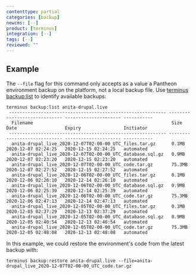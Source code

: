 ```yaml
---
contenttype: partial
categories: [backup]
newcms: [--]
product: [terminus]
integration: [--]
tags: [--]
reviewed: ""
---
```


## Example

The `--file` flag for this command only accepts as a value a Pantheon environment backup on the platform, not a local backup file.
Use [terminus backup:list](/terminus/commands/backup-list) to identify available backups:

```bash{outputLines: 2-13}
terminus backup:list anita-drupal.live
 ----------------------------------------------------------- -------- --------------------- --------------------- -----------
  Filename                                                    Size     Date                  Expiry                Initiator  
 ----------------------------------------------------------- -------- --------------------- --------------------- -----------
  anita-drupal_live_2020-12-07T02-00-00_UTC_files.tar.gz      0.1MB    2020-12-07 02:24:25   2020-12-15 02:24:25   automated  
  anita-drupal_live_2020-12-07T02-00-00_UTC_database.sql.gz   0.9MB    2020-12-07 02:23:20   2020-12-15 02:23:20   automated  
  anita-drupal_live_2020-12-07T02-00-00_UTC_code.tar.gz       75.3MB   2020-12-07 02:27:52   2020-12-15 02:27:52   automated  
  anita-drupal_live_2020-12-06T02-00-00_UTC_files.tar.gz      0.1MB    2020-12-06 02:26:10   2020-12-14 02:26:10   automated  
  anita-drupal_live_2020-12-06T02-00-00_UTC_database.sql.gz   0.9MB    2020-12-06 02:25:39   2020-12-14 02:25:39   automated  
  anita-drupal_live_2020-12-06T02-00-00_UTC_code.tar.gz       75.3MB   2020-12-06 02:47:13   2020-12-14 02:47:13   automated  
  anita-drupal_live_2020-12-05T02-00-00_UTC_files.tar.gz      0.1MB    2020-12-05 02:37:29   2020-12-13 02:37:29   automated  
  anita-drupal_live_2020-12-05T02-00-00_UTC_database.sql.gz   0.9MB    2020-12-05 02:40:54   2020-12-13 02:40:54   automated  
  anita-drupal_live_2020-12-05T02-00-00_UTC_code.tar.gz       75.3MB   2020-12-05 02:48:08   2020-12-13 02:48:08   automated
```

In this example, we could restore the environment's code from the latest backup with:

```bash{promptUser: user}
terminus backup:restore anita-drupal.live --file=anita-drupal_live_2020-12-07T02-00-00_UTC_code.tar.gz
```
